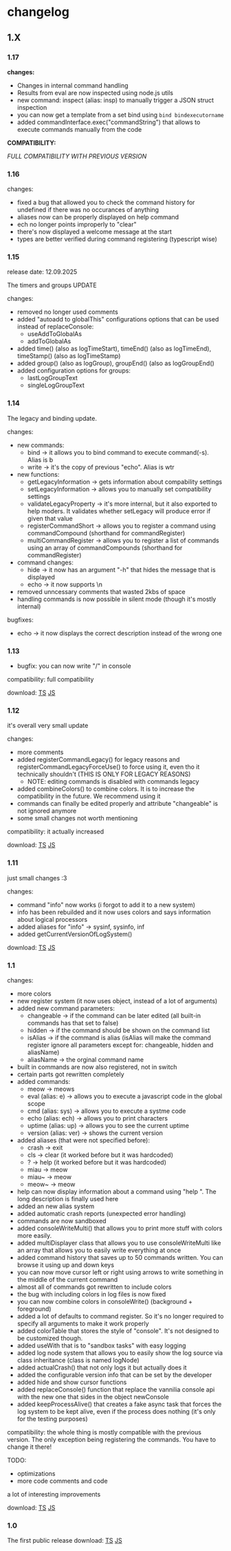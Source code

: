 # changelog

## 1.X

### 1.17

**changes:**

* Changes in internal command handling
* Results from eval are now inspected using node.js utils
* new command: inspect (alias: insp) to manually trigger a JSON struct inspection
* you can now get a template from a set bind using `bind bindexecutorname`
* added commandInterface.exec("commandString") that allows to execute commands manually from the code

**COMPATIBILITY:**

*FULL COMPATIBILITY WITH PREVIOUS VERSION*

### 1.16

changes:

* fixed a bug that allowed you to check the command history for undefined if there was no occurances of anything
* aliases now can be properly displayed on help command
* ech no longer points improperly to "clear"
* there's now displayed a welcome message at the start
* types are better verified during command registering (typescript wise)

### 1.15

release date: 12.09.2025

The timers and groups UPDATE

changes:

* removed no longer used comments
* added "autoadd to globalThis" configurations options that can be used instead of replaceConsole:
  * useAddToGlobalAs
  * addToGlobalAs
* added time() (also as logTimeStart), timeEnd() (also as logTimeEnd), timeStamp() (also as logTimeStamp)
* added group() (also as logGroup), groupEnd() (also as logGroupEnd()
* added configuration options for groups:
  * lastLogGroupText
  * singleLogGroupText

### 1.14

The legacy and binding update.

changes:

* new commands:
  * bind -> it allows you to bind command to execute command(-s). Alias is b
  * write -> it's the copy of previous "echo". Alias is wtr
* new functions:
  * getLegacyInformation -> gets information about compability settings
  * setLegacyInformation -> allows you to manually set compatibility settings
  * validateLegacyProperty -> it's more internal, but it also exported to help moders. It validates whether setLegacy will produce error if given that value
  * registerCommandShort -> allows you to register a command using commandCompound (shorthand for commandRegister)
  * multiCommandRegister -> allows you to register a list of commands using an array of commandCompounds (shorthand for commandRegister)
* command changes:
  * hide -> it now has an argument "-h" that hides the message that is displayed
  * echo -> it now supports \n
* removed unncessary comments that wasted 2kbs of space
* handling commands is now possible in silent mode (though it's mostly internal)

bugfixes:
* echo -> it now displays the correct description instead of the wrong one

### 1.13

* bugfix: you can now write "/" in console

compatibility: full compatibility

download: [TS](old/1.13/logSystem.ts) [JS](old/1.13/logSystem.js)

### 1.12

it's overall very small update

changes:

* more comments
* added registerCommandLegacy() for legacy reasons and registerCommandLegacyForceUse() to force using it, even tho it technically shouldn't (THIS IS ONLY FOR LEGACY REASONS)
  * NOTE: editing commands is disabled with commands legacy
* added combineColors() to combine colors. It is to increase the compatibility in the future. We recommend using it
* commands can finally be edited properly and attribute "changeable" is not ignored anymore
* some small changes not worth mentioning

compatibility: it actually increased

download: [TS](old/1.12/logSystem.ts) [JS](old/1.12/logSystem.js)

### 1.11

just small changes :3

changes:

* command "info" now works (i forgot to add it to a new system)
* info has been rebuilded and it now uses colors and says information about logical processors
* added aliases for "info" -> sysinf, sysinfo, inf
* added getCurrentVersionOfLogSystem()

download: [TS](old/1.11/logSystem.ts) [JS](old/1.11/logSystem.js)

### 1.1

changes:

* more colors
* new register system (it now uses object, instead of a lot of arguments)
* added new command parameters:
  - changeable -> if the command can be later edited (all built-in commands has that set to false)
  - hidden -> if the command should be shown on the command list
  - isAlias -> if the command is alias (isAlias will make the command register ignore all parameters except for: changeable, hidden and aliasName)
  - aliasName -> the orginal command name
* built in commands are now also registered, not in switch
* certain parts got rewritten completely
* added commands:
  - meow -> meows
  - eval (alias: e) -> allows you to execute a javascript code in the global scope
  - cmd (alias: sys) -> allows you to execute a systme code
  - echo (alias: ech) -> allows you to print characters
  - uptime (alias: up) -> allows you to see the current uptime
  - version (alias: ver) -> shows the current version
* added aliases (that were not specified before):
  * crash -> exit
  * cls -> clear (it worked before but it was hardcoded)
  * ? -> help (it worked before but it was hardcoded)
  * miau -> meow
  * miau~ -> meow
  * meow~ -> meow
* help can now display information about a command using "help <command Name>". The long description is finally used here
* added an new alias system
* added automatic crash reports (unexpected error handling)
* commands are now sandboxed
* added consoleWriteMulti() that allows you to print more stuff with colors more easily.
* added multiDisplayer class that allows you to use consoleWriteMulti like an array that allows you to easily write everything at once
* added command history that saves up to 50 commands written. You can browse it using up and down keys
* you can now move cursor left or right using arrows to write something in the middle of the current command
* almost all of commands got rewritten to include colors
* the bug with including colors in log files is now fixed
* you can now combine colors in consoleWrite() (background + foreground)
* added a lot of defaults to command register. So it's no longer required to specify all arguments to make it work properly
* added colorTable that stores the style of "console". It's not designed to be customized though.
* added useWith that is to "sandbox tasks" with easy logging
* added log node system that allows you to easily show the log source via class inheritance (class is named logNode)
* added actualCrash() that not only logs it but actually does it
* added the configurable version info that can be set by the developer
* added hide and show cursor functions
* added replaceConsole() function that replace the vannilia console api with the new one that sides in the object newConsole
* added keepProcessAlive() that creates a fake async task that forces the log system to be kept alive, even if the process does nothing (it's only for the testing purposes)

compatibility:
the whole thing is mostly compatible with the previous version. The only exception being registering the commands. You have to change it there!

TODO:

* optimizations
* more code comments and code

a lot of interesting improvements

download: [TS](old/1.1/logSystem.ts) [JS](old/1.1/logSystem.js)

### 1.0

The first public release
download: [TS](old/1.0/logSystem.ts) [JS](old/1.0/logSystem.js)
